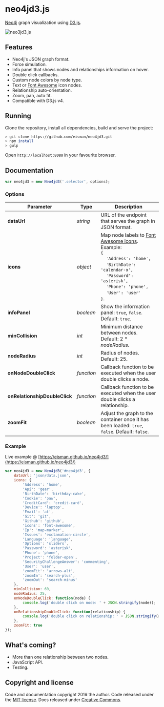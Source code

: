 # neo4jd3.js

[Neo4j](https://github.com/neo4j) graph visualization using [D3.js](https://github.com/d3/d3).

![neo3jd3.js](https://eisman.github.io/neo4jd3/img/neo4jd3.jpg?v=2)

## Features

* Neo4j's JSON graph format.
* Force simulation.
* Info panel that shows nodes and relationships information on hover.
* Double click callbacks.
* Custom node colors by node type.
* Text or [Font Awesome](http://fontawesome.io/) icon nodes.
* Relationship auto-orientation.
* Zoom, pan, auto fit.
* Compatible with D3.js v4.

## Running

Clone the repository, install all dependencies, build and serve the project:

```bash
> git clone https://github.com/eisman/neo4jd3.git
> npm install
> gulp
```

Open `http://localhost:8080` in your favourite browser.

## Documentation

```javascript
var neo4jd3 = new Neo4jd3('.selector', options);
```

### Options

| Parameter | Type | Description |
| --------- | ---- | ----------- |
| **dataUrl** | *string* | URL of the endpoint that serves the graph in JSON format. |
| **icons** | *object* | Map node labels to [Font Awesome icons](http://fontawesome.io/icons).<br>Example:<br>`{`<br>&nbsp;&nbsp;&nbsp;&nbsp;`'Address': 'home',`<br>&nbsp;&nbsp;&nbsp;&nbsp;`'BirthDate': 'calendar-o',`<br>&nbsp;&nbsp;&nbsp;&nbsp;`'Password': 'asterisk',`<br>&nbsp;&nbsp;&nbsp;&nbsp;`'Phone': 'phone',`<br>&nbsp;&nbsp;&nbsp;&nbsp;`'User': 'user'`<br>`}`. |
| **infoPanel** | *boolean* | Show the information panel: `true`, `false`. Default: `true`. |
| **minCollision** | *int* | Minimum distance between nodes. Default: 2 * *nodeRadius*. |
| **nodeRadius** | *int* | Radius of nodes. Default: 25. |
| **onNodeDoubleClick** | *function* | Callback function to be executed when the user double clicks a node. |
| **onRelationshipDoubleClick** | *function* | Callback function to be executed when the user double clicks a relationship. |
| **zoomFit** | *boolean* | Adjust the graph to the container once it has been loaded: `true`, `false`. Default: `false`. |

### Example

Live example @ [https://eisman.github.io/neo4jd3/](https://eisman.github.io/neo4jd3/)

```javascript
var neo4jd3 = new Neo4jd3('#neo4jd3', {
    dataUrl: 'json/data.json',
    icons: {
        'Address': 'home',
        'Api': 'gear',
        'BirthDate': 'birthday-cake',
        'Cookie': 'paw',
        'CreditCard': 'credit-card',
        'Device': 'laptop',
        'Email': 'at',
        'Git': 'git',
        'Github': 'github',
        'icons': 'font-awesome',
        'Ip': 'map-marker',
        'Issues': 'exclamation-circle',
        'Language': 'language',
        'Options': 'sliders',
        'Password': 'asterisk',
        'Phone': 'phone',
        'Project': 'folder-open',
        'SecurityChallengeAnswer': 'commenting',
        'User': 'user',
        'zoomFit': 'arrows-alt',
        'zoomIn': 'search-plus',
        'zoomOut': 'search-minus'
    },
    minCollision: 60,
    nodeRadius: 25,
    onNodeDoubleClick: function(node) {
        console.log('double click on node: ' + JSON.stringify(node));
    },
    onRelationshipDoubleClick: function(relationship) {
        console.log('double click on relationship: ' + JSON.stringify(relationship));
    },
    zoomFit: true
});
```

## What's coming?

* More than one relationship between two nodes.
* JavaScript API.
* Testing.

## Copyright and license

Code and documentation copyright 2016 the author. Code released under the [MIT license](LICENSE). Docs released under [Creative Commons](docs/LICENSE).
